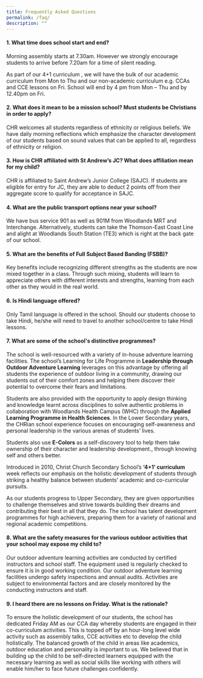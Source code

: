 ```yaml
---
title: Frequently Asked Questions
permalink: /faq/
description: ""
---
```

#### 1. What time does school start and end?

Morning assembly starts at 7.30am. However we strongly encourage students to arrive before 7.20am for a time of silent reading.

As part of our 4+1 curriculum , we will have the bulk of our academic curriculum from Mon to Thu and our non-academic curriculum e.g. CCAs and CCE lessons on Fri.  School will end by 4 pm from Mon – Thu and by 12.40pm on Fri.

#### 2. What does it mean to be a mission school? Must students be Christians in order to apply?
CHR welcomes all students regardless of ethnicity or religious beliefs. We have daily morning reflections which emphasize the character development of our students based on sound values that  can be applied to all, regardless of ethnicity or religion.

#### 3. How is CHR affiliated with St Andrew’s JC? What does affiliation mean for my child?
CHR is affiliated to Saint Andrew’s Junior College (SAJC).  If students are eligible for entry for JC, they are able to deduct 2 points off from their aggregate score to qualify for acceptance in SAJC.

#### 4. What are the public transport options near your school?
We have bus service 901 as well as 901M from Woodlands MRT and Interchange. Alternatively, students can take the Thomson-East Coast Line and alight at Woodlands South Station (TE3) which is right at the back gate of our school.

#### 5. What are the benefits of Full Subject Based Banding (FSBB)?
Key benefits include recognizing different strengths as the students are now mixed together in a class. Through such mixing, students will learn to appreciate others with different interests and strengths, learning from each other as they would in the real world.

#### 6. Is Hindi language offered?
Only Tamil language is offered in the school. Should our students choose to take Hindi, he/she will need to travel to another school/centre to take Hindi lessons.

#### 7. What are some of the school's distinctive programmes?
The school is well-resourced with a variety of in-house adventure learning facilities. The school’s Learning for Life Programme in **Leadership through Outdoor Adventure Learning** leverages on this advantage by offering all students the experience of outdoor living in a community, drawing our students out of their comfort zones and helping them discover their potential to overcome their fears and limitations.

Students are also provided with the opportunity to apply design thinking and knowledge learnt across disciplines to solve authentic problems  in collaboration with Woodlands Health Campus (WHC) through the **Applied Learning Programme in Health Sciences**. In the Lower Secondary years, the CHRian school experience focuses on encouraging self-awareness and personal leadership in the various arenas of students’ lives. 

Students also use **E-Colors** as a self-discovery tool to help them take ownership of their character and leadership development., through knowing self and others better.

Introduced in 2010, Christ Church Secondary School’s **‘4+1’ curriculum** week reflects our emphasis on the holistic development of students through striking a healthy balance between students’ academic and co-curricular pursuits.

As our students progress to Upper Secondary, they are given opportunities to challenge themselves and strive towards building their dreams and contributing their best in all that they do. The school has talent development programmes for high achievers, preparing them for a variety of national and regional academic competitions.

#### 8. What are the safety measures for the various outdoor activities that your school may expose my child to?
Our outdoor adventure learning activities are conducted by certified instructors and school staff. The equipment used is regularly checked to ensure it is in good working condition. Our outdoor adventure learning facilities undergo safety inspections and annual audits. Activities are subject to environmental factors and are closely monitored by the conducting instructors and staff.

#### 9. I heard there are no lessons on Friday. What is the rationale?
To ensure the holistic development of our students, the school has dedicated Friday AM as our CCA day whereby students are engaged in their co-curriculum activities. This is topped off by an hour-long level wide activity such as assembly talks, CCE activities etc to develop the child holistically. The balanced growth of the child in areas like academics, outdoor education and personality is important to us. We believed that in building up the child to be self-directed learners equipped with the necessary learning as well as social skills like working with others will enable him/her to face future challenges confidently.